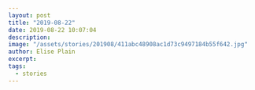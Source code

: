 ```yaml
---
layout: post
title: "2019-08-22"
date: 2019-08-22 10:07:04
description: 
image: "/assets/stories/201908/411abc48908ac1d73c9497184b55f642.jpg"
author: Elise Plain
excerpt: 
tags: 
  - stories
---
```



<p></p>
